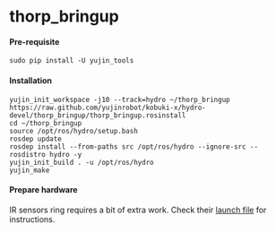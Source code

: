 thorp_bringup
=========

#### Pre-requisite ####

```
sudo pip install -U yujin_tools
```

#### Installation ####

```
yujin_init_workspace -j10 --track=hydro ~/thorp_bringup https://raw.github.com/yujinrobot/kobuki-x/hydro-devel/thorp_bringup/thorp_bringup.rosinstall
cd ~/thorp_bringup
source /opt/ros/hydro/setup.bash
rosdep update
rosdep install --from-paths src /opt/ros/hydro --ignore-src --rosdistro hydro -y
yujin_init_build . -u /opt/ros/hydro
yujin_make
```

#### Prepare hardware ####

IR sensors ring requires a bit of extra work. Check their [launch file](https://github.com/yujinrobot/kobuki-x/blob/hydro-devel/thorp_bringup/launch/includes/_ir_sensors.launch) for instructions.
